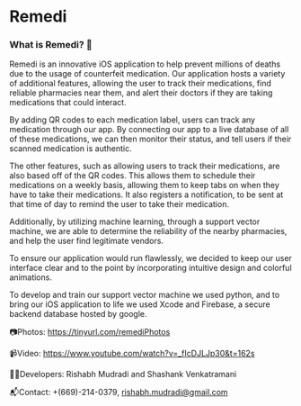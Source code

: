 # Remedi 
### What is Remedi? 💊

  Remedi is an innovative iOS application to help prevent millions of deaths due to the usage of counterfeit medication. Our application hosts a variety of additional features, allowing the user to track their medications, find reliable pharmacies near them, and alert their doctors if they are taking medications that could interact. 
  
  By adding QR codes to each medication label, users can track any medication through our app. By connecting our app to a live database of all of these medications, we can then monitor their status, and tell users if their scanned medication is authentic.
  
  The other features, such as allowing users to track their medications, are also based off of the QR codes. This allows them to schedule their medications on a weekly basis, allowing them to keep tabs on when they have to take their medications. It also registers a notification, to be sent at that time of day to remind the user to take their medication.
  
  Additionally, by utilizing machine learning, through a support vector machine, we are able to determine the reliability of the nearby pharmacies, and help the user find legitimate vendors.
  
  To ensure our application would run flawlessly, we decided to keep our user interface clear and to the point by incorporating intuitive design and colorful animations. 
  
  To develop and train our support vector machine we used python, and to bring our iOS application to life we used Xcode and Firebase, a secure backend database hosted by google.
  
  
📷Photos:
https://tinyurl.com/remediPhotos

📹Video: 
https://www.youtube.com/watch?v=_fIcDJLJp30&t=162s

👨‍💻Developers:
Rishabh Mudradi and Shashank Venkatramani 

📬Contact: 
+(669)-214-0379, rishabh.mudradi@gmail.com

